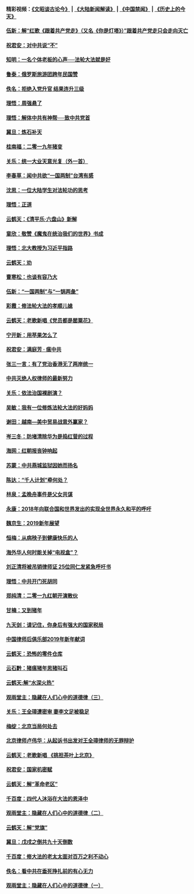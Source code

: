 #### 精彩视频：[《文昭谈古论今》](https://github.com/gfw-breaker/wenzhao/blob/master/README.md?t=01112130) | [《大陆新闻解读》](https://github.com/gfw-breaker/ntdtv-comedy/blob/master/README.md?t=01112130) | [《中国禁闻》](https://github.com/gfw-breaker/ntdtv-news/blob/master/README.md?t=01112130) | [《历史上的今天》](https://github.com/gfw-breaker/today-in-history/blob/master/README.md?t=01112130) 

#### [伍新：解“红歌《跟着共产党走》（又名《你是灯塔》）”跟着共产党走只会走向灭亡](../pages/nsc993/n10969074.md?t=01112130) 

#### [祝君安：对中共说“不”](../pages/nsc993/n10968464.md?t=01112130) 

#### [知明：一名个体老板的心声──法轮大法就是好](../pages/nsc993/n10967473.md?t=01112130) 

#### [鲁泰：俄罗斯旅游团跨年民国赞](../pages/nsc993/n10967035.md?t=01112130) 

#### [佚名：拒绝入党升官  结果连升三级](../pages/nsc993/n10965069.md?t=01112130) 

#### [理悟：周强悬了](../pages/nsc993/n10965044.md?t=01112130) 

#### [理悟：解体中共有神帮──致中共党首](../pages/nsc993/n10963824.md?t=01112130) 

#### [冀旦：炼石补天](../pages/nsc993/n10963818.md?t=01112130) 

#### [桂南福：二零一九年猪变](../pages/nsc993/n10963774.md?t=01112130) 

#### [关乐：统一大业天意光复（外一首）](../pages/nsc993/n10963765.md?t=01112130) 

#### [李春草：闻中共欲“一国两制”台湾有感](../pages/nsc993/n10963761.md?t=01112130) 

#### [沈思：一位大陆学生对法轮功的思考](../pages/nsc993/n10960706.md?t=01112130) 

#### [理悟：正道](../pages/nsc993/n10960529.md?t=01112130) 

#### [云鹤天：《清平乐‧六盘山》新解](../pages/nsc993/n10959258.md?t=01112130) 

#### [童欣：敬赞《魔鬼在统治我们的世界》书成](../pages/nsc993/n10959244.md?t=01112130) 

#### [理悟：北大教授为习近平指路](../pages/nsc993/n10959234.md?t=01112130) 

#### [云鹤天：劝](../pages/nsc993/n10959226.md?t=01112130) 

#### [曹寒松：也谈有容乃大](../pages/nsc993/n10959191.md?t=01112130) 

#### [伍新：“一国两制”与“一锅两彘”](../pages/nsc993/n10958297.md?t=01112130) 

#### [彩霞：修法轮大法的孝顺儿媳](../pages/nsc993/n10958333.md?t=01112130) 

#### [云鹤天：老歌新唱《党员都是罂粟花》](../pages/nsc993/n10958225.md?t=01112130) 

#### [宁开新：用苹果怎么了](../pages/nsc993/n10955962.md?t=01112130) 

#### [祝君安：满庭芳 · 瘟中共](../pages/nsc993/n10955949.md?t=01112130) 

#### [张三一言：有了党治香港无了两岸统一](../pages/nsc993/n10955943.md?t=01112130) 

#### [中共灭绝人权律师的最新努力](../pages/nsc993/n10954725.md?t=01112130) 

#### [关乐：依法治国裸剧演？](../pages/nsc993/n10952420.md?t=01112130) 

#### [吴敏：我有一位修炼法轮大法的好妈妈](../pages/nsc993/n10952484.md?t=01112130) 

#### [谢田：越南—美中贸易战意外赢家？](../pages/nsc993/n10940351.md?t=01112130) 

#### [岑三冬：防堵清除华为是捣红营的过程](../pages/nsc993/n10952342.md?t=01112130) 

#### [海网：红朝报丧钟响起](../pages/nsc993/n10951480.md?t=01112130) 

#### [苏蒙：中共燕城监狱因她而扬名](../pages/nsc993/n10951476.md?t=01112130) 

#### [陈达：“千人计划”牵何处？](../pages/nsc993/n10951466.md?t=01112130) 

#### [林泉：孟晚舟事件是父女共谋](../pages/nsc993/n10947780.md?t=01112130) 

#### [永康：2018年向联合国和世界发出的实现全世界永久和平的呼吁](../pages/nsc993/n10947756.md?t=01112130) 

#### [魏京生：2019新年展望](../pages/nsc993/n10947691.md?t=01112130) 

#### [恒梅：从病秧子到健康快乐的人](../pages/nsc993/n10947469.md?t=01112130) 

#### [海外华人何时能关掉“电视盒”？](../pages/nsc993/n10945406.md?t=01112130) 

#### [刘正清将被吊销律师证 25位同仁发紧急呼吁书](../pages/nsc993/n10944361.md?t=01112130) 

#### [理悟：中共开门死胡同](../pages/nsc993/n10944908.md?t=01112130) 

#### [郑纯清：二零一九红朝开演散伙](../pages/nsc993/n10944905.md?t=01112130) 

#### [甘楠：又到猪年](../pages/nsc993/n10944903.md?t=01112130) 

#### [九天剑：请记住，你身后有强大的国家税局](../pages/nsc993/n10944885.md?t=01112130) 

#### [中国律师后俱乐部2019年新年献词](../pages/nsc993/n10944348.md?t=01112130) 

#### [云鹤天：恐怖的零件仓库](../pages/nsc993/n10942847.md?t=01112130) 

#### [云石黔：猪瘟猪年思猪叫石](../pages/nsc993/n10943180.md?t=01112130) 

#### [云鹤天:解“水深火热”](../pages/nsc993/n10942828.md?t=01112130) 

#### [观雨堂主：隐藏在人们心中的道德律（三）](../pages/nsc993/n10941445.md?t=01112130) 

#### [关乐：王全璋遭密审 妻李文足被稳足](../pages/nsc993/n10941420.md?t=01112130) 

#### [梅绽：北京当局何处去](../pages/nsc993/n10941407.md?t=01112130) 

#### [北京律师卢伟华：从起诉书出发对王全璋律师的无罪辩护](../pages/nsc993/n10939303.md?t=01112130) 

#### [云鹤天：老歌新唱 《挑担茶叶上北京》](../pages/nsc993/n10937870.md?t=01112130) 

#### [祝君安：国家机密赋](../pages/nsc993/n10937863.md?t=01112130) 

#### [云鹤天：解“革命老区”](../pages/nsc993/n10937858.md?t=01112130) 

#### [千百度：四代人沐浴在大法的恩泽中](../pages/nsc993/n10937630.md?t=01112130) 

#### [观雨堂主：隐藏在人们心中的道德律（二）](../pages/nsc993/n10937219.md?t=01112130) 

#### [云鹤天：解“党旗”](../pages/nsc993/n10937211.md?t=01112130) 

#### [冀旦：戊戌之倒共九十天倒数](../pages/nsc993/n10937168.md?t=01112130) 

#### [千百度：修大法的老太太面对百万之利不动心](../pages/nsc993/n10934913.md?t=01112130) 

#### [佚名：看中共在垂死挣扎前的有心无力](../pages/nsc993/n10934707.md?t=01112130) 

#### [观雨堂主：隐藏在人们心中的道德律（一）](../pages/nsc993/n10934699.md?t=01112130) 

